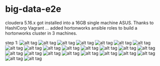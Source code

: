 # big-data-e2e

cloudera 5.16.x got installed into a 16GB single machine ASUS.
Thanks to HashiCorp Vagrant ...
added hortonworks ansible roles to build a hortonworks cluster in 3 machines.

step 1:
![alt tag](https://github.com/Sathiyarajan/big-data-e2e/blob/master/cloudera-installation-steps/images/1-cloudera-manager-login-page.png)
![alt tag](https://github.com/Sathiyarajan/big-data-e2e/blob/master/cloudera-installation-steps/images/2-accept-the-licence-aggreement.png)
![alt tag](https://github.com/Sathiyarajan/big-data-e2e/blob/master/cloudera-installation-steps/images/3-cloudera-enterprise-trial.png)
![alt tag](https://github.com/Sathiyarajan/big-data-e2e/blob/master/cloudera-installation-steps/images/4-host-selection-for-the-installation.png)
![alt tag](https://github.com/Sathiyarajan/big-data-e2e/blob/master/cloudera-installation-steps/images/5-select-CDHVERSION-5.16.png)
![alt tag](https://github.com/Sathiyarajan/big-data-e2e/blob/master/cloudera-installation-steps/images/6-accept-jdk-installation.png)
![alt tag](https://github.com/Sathiyarajan/big-data-e2e/blob/master/cloudera-installation-steps/images/7-installation-is-in-progress.png)
![alt tag](https://github.com/Sathiyarajan/big-data-e2e/blob/master/cloudera-installation-steps/images/8-vagrant-password-setup.png)
![alt tag](https://github.com/Sathiyarajan/big-data-e2e/blob/master/cloudera-installation-steps/images/9-first-node-install.png)
![alt tag](https://github.com/Sathiyarajan/big-data-e2e/blob/master/cloudera-installation-steps/images/91-install-2nd-node-done.png)
![alt tag](https://github.com/Sathiyarajan/big-data-e2e/blob/master/cloudera-installation-steps/images/92-install-3rd-node-complete.png)
![alt tag](https://github.com/Sathiyarajan/big-data-e2e/blob/master/cloudera-installation-steps/images/93-cdh-is-downloading-for-the-installation.png)
![alt tag](https://github.com/Sathiyarajan/big-data-e2e/blob/master/cloudera-installation-steps/images/94-distributed-started-to-slaves.png)
![alt tag](https://github.com/Sathiyarajan/big-data-e2e/blob/master/cloudera-installation-steps/images/95-cloudera-activation-done.png)
![alt tag](https://github.com/Sathiyarajan/big-data-e2e/blob/master/cloudera-installation-steps/images/96-inspecting-hosts.png)
![alt tag](https://github.com/Sathiyarajan/big-data-e2e/blob/master/cloudera-installation-steps/images/97-core-hadoop-install.png)
![alt tag](https://github.com/Sathiyarajan/big-data-e2e/blob/master/cloudera-installation-steps/images/97-inspect-hosts-components.png)
![alt tag](https://github.com/Sathiyarajan/big-data-e2e/blob/master/cloudera-installation-steps/images/setup-database-mysql-for-hue-hive.png)
![alt tag](https://github.com/Sathiyarajan/big-data-e2e/blob/master/cloudera-installation-steps/images/setup-cloudera-with-default-changes.png)
![alt tag](https://github.com/Sathiyarajan/big-data-e2e/blob/master/cloudera-installation-steps/images/components-installed-1.png)
![alt tag](https://github.com/Sathiyarajan/big-data-e2e/blob/master/cloudera-installation-steps/images/components-installed-2.png)
![alt tag](https://github.com/Sathiyarajan/big-data-e2e/blob/master/cloudera-installation-steps/images/starting-services-1.png)
![alt tag](https://github.com/Sathiyarajan/big-data-e2e/blob/master/cloudera-installation-steps/images/start-services-3.png)
![alt tag](https://github.com/Sathiyarajan/big-data-e2e/blob/master/cloudera-installation-steps/images/up-and-running%5C.png)
![alt tag](https://github.com/Sathiyarajan/big-data-e2e/blob/master/cloudera-installation-steps/images/hdfs-command-check.png)

